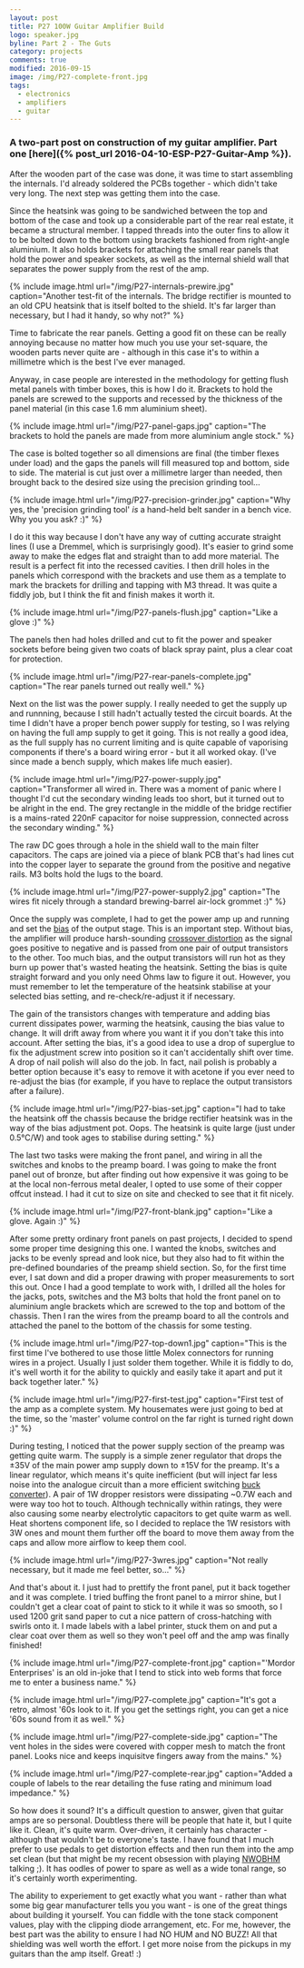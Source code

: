 ```yaml
---
layout: post
title: P27 100W Guitar Amplifier Build
logo: speaker.jpg
byline: Part 2 - The Guts
category: projects
comments: true
modified: 2016-09-15
image: /img/P27-complete-front.jpg
tags:
  - electronics
  - amplifiers
  - guitar
---
```


### A two-part post on construction of my guitar amplifier. Part one [here]({% post_url 2016-04-10-ESP-P27-Guitar-Amp %}).

After the wooden part of the case was done, it was time to start assembling the internals. I'd already soldered the PCBs together - which didn't take very long. The next step was getting them into the case.

Since the heatsink was going to be sandwiched between the top and bottom of the case and took up a considerable part of the rear real estate, it became a structural member. I tapped threads into the outer fins to allow it to be bolted down to the bottom using brackets fashioned from right-angle aluminium. It also holds brackets for attaching the small rear panels that hold the power and speaker sockets, as well as the internal shield wall that separates the power supply from the rest of the amp.

{% include image.html url="/img/P27-internals-prewire.jpg" caption="Another test-fit of the internals. The bridge rectifier is mounted to an old CPU heatsink that is itself bolted to the shield. It's far larger than necessary, but I had it handy, so why not?" %}

Time to fabricate the rear panels. Getting a good fit on these can be really annoying because no matter how much you use your set-square, the wooden parts never quite are - although in this case it's to within a millimetre which is the best I've ever managed.

Anyway, in case people are interested in the methodology for getting flush metal panels with timber boxes, this is how I do it. Brackets to hold the panels are screwed to the supports and recessed by the thickness of the panel material (in this case 1.6 mm aluminium sheet).

{% include image.html url="/img/P27-panel-gaps.jpg" caption="The brackets to hold the panels are made from more aluminium angle stock." %}

The case is bolted together so all dimensions are final (the timber flexes under load) and the gaps the panels will fill measured top and bottom, side to side. The material is cut just over a millimetre larger than needed, then brought back to the desired size using the precision grinding tool...

{% include image.html url="/img/P27-precision-grinder.jpg" caption="Why yes, the 'precision grinding tool' <i>is</i> a hand-held belt sander in a bench vice. Why you you ask? :)" %}

I do it this way because I don't have any way of cutting accurate straight lines (I use a Dremmel, which is surprisingly good). It's easier to grind some away to make the edges flat and straight than to add more material. The result is a perfect fit into the recessed cavities. I then drill holes in the panels which correspond with the brackets and use them as a template to mark the brackets for drilling and tapping with M3 thread. It was quite a fiddly job, but I think the fit and finish makes it worth it.

{% include image.html url="/img/P27-panels-flush.jpg" caption="Like a glove :)" %}

The panels then had holes drilled and cut to fit the power and speaker sockets before being given two coats of black spray paint, plus a clear coat for protection.

{% include image.html url="/img/P27-rear-panels-complete.jpg" caption="The rear panels turned out really well." %}

Next on the list was the power supply. I really needed to get the supply up and runnning, because I still hadn't actually tested the circuit boards. At the time I didn't have a proper bench power supply for testing, so I was relying on having the full amp supply to get it going. This is not really a good idea, as the full supply has no current limiting and is quite capable of vaporising components if there's a board wiring error - but it all worked okay. (I've since made a bench supply, which makes life much easier).

{% include image.html url="/img/P27-power-supply.jpg" caption="Transformer all wired in. There was a moment of panic where I thought I'd cut the secondary winding leads too short, but it turned out to be alright in the end. The grey rectangle in the middle of the bridge rectifier is a mains-rated 220nF capacitor for noise suppression, connected across the secondary winding." %}

The raw DC goes through a hole in the shield wall to the main filter capacitors. The caps are joined via a piece of blank PCB that's had lines cut into the copper layer to separate the ground from the positive and negative rails. M3 bolts hold the lugs to the board.

{% include image.html url="/img/P27-power-supply2.jpg" caption="The wires fit nicely through a standard brewing-barrel air-lock grommet :)" %}

Once the supply was complete, I had to get the power amp up and running and set the [bias](https://en.wikipedia.org/wiki/Biasing) of the output stage. This is an important step. Without bias, the amplifier will produce harsh-sounding [crossover distortion](http://sound.westhost.com/amp-sound.htm) as the signal goes positive to negative and is passed from one pair of output transistors to the other. Too much bias, and the output transistors will run hot as they burn up power that's wasted heating the heatsink. Setting the bias is quite straight forward and you only need Ohms law to figure it out. However, you must remember to let the temperature of the heatsink stabilise at your selected bias setting, and re-check/re-adjust it if necessary.

The gain of the transistors changes with temperature and adding bias current dissipates power, warming the heatsink, causing the bias value to change. It will drift away from where you want it if you don't take this into account. After setting the bias, it's a good idea to use a drop of superglue to fix the adjustment screw into position so it can't accidentally shift over time. A drop of nail polish will also do the job. In fact, nail polish is probably a better option because it's easy to remove it with acetone if you ever need to re-adjust the bias (for example, if you have to replace the output transistors after a failure).

{% include image.html url="/img/P27-bias-set.jpg" caption="I had to take the heatsink off the chassis because the bridge rectifier heatsink was in the way of the bias adjustment pot. Oops. The heatsink is quite large (just under 0.5&#176;C/W) and took ages to stabilise during setting." %}

The last two tasks were making the front panel, and wiring in all the switches and knobs to the preamp board. I was going to make the front panel out of bronze, but after finding out how expensive it was going to be at the local non-ferrous metal dealer, I opted to use some of their copper offcut instead. I had it cut to size on site and checked to see that it fit nicely.

{% include image.html url="/img/P27-front-blank.jpg" caption="Like a glove. Again :)" %}

After some pretty ordinary front panels on past projects, I decided to spend some proper time designing this one. I wanted the knobs, switches and jacks to be evenly spread and look nice, but they also had to fit within the pre-defined boundaries of the preamp shield section. So, for the first time ever, I sat down and did a proper drawing with proper measurements to sort this out. Once I had a good template to work with, I drilled all the holes for the jacks, pots, switches and the M3 bolts that hold the front panel on to aluminium angle brackets which are screwed to the top and bottom of the chassis. Then I ran the wires from the preamp board to all the controls and attached the panel to the bottom of the chassis for some testing.

{% include image.html url="/img/P27-top-down1.jpg" caption="This is the first time I've bothered to use those little Molex connectors for running wires in a project. Usually I just solder them together. While it is fiddly to do, it's well worth it for the ability to quickly and easily take it apart and put it back together later." %}

{% include image.html url="/img/P27-first-test.jpg" caption="First test of the amp as a complete system. My housemates were just going to bed at the time, so the 'master' volume control on the far right is turned right down :)" %}

During testing, I noticed that the power supply section of the preamp was getting quite warm. The supply is a simple zener regulator that drops the &#177;35V of the main power amp supply down to &#177;15V for the preamp. It's a linear regulator, which means it's quite inefficient (but will inject far less noise into the analogue circuit than a more efficient switching [buck converter](https://en.wikipedia.org/wiki/Buck_converter)). A pair of 1W dropper resistors were dissipating ~0.7W each and were way too hot to touch. Although technically within ratings, they were also causing some nearby electrolytic capacitors to get quite warm as well. Heat shortens component life, so I decided to replace the 1W resistors with 3W ones and mount them further off the board to move them away from the caps and allow more airflow to keep them cool.

{% include image.html url="/img/P27-3wres.jpg" caption="Not really necessary, but it made me feel better, so..." %}

And that's about it. I just had to prettify the front panel, put it back together and it was complete. I tried buffing the front panel to a mirror shine, but I couldn't get a clear coat of paint to stick to it while it was so smooth, so I used 1200 grit sand paper to cut a nice pattern of cross-hatching with swirls onto it. I made labels with a label printer, stuck them on and put a clear coat over them as well so they won't peel off and the amp was finally finished!

{% include image.html url="/img/P27-complete-front.jpg" caption="'Mordor Enterprises' is an old in-joke that I tend to stick into web forms that force me to enter a business name." %}


{% include image.html url="/img/P27-complete.jpg" caption="It's got a retro, almost '60s look to it. If you get the settings right, you can get a nice '60s sound from it as well." %}


{% include image.html url="/img/P27-complete-side.jpg" caption="The vent holes in the sides were covered with copper mesh to match the front panel. Looks nice and keeps inquisitve fingers away from the mains." %}

{% include image.html url="/img/P27-complete-rear.jpg" caption="Added a couple of labels to the rear detailing the fuse rating and minimum load impedance." %}

So how does it sound? It's a difficult question to answer, given that guitar amps are so personal. Doubtless there will be people that hate it, but I quite like it. Clean, it's quite warm. Over-driven, it certainly has character - although that wouldn't be to everyone's taste. I have found that I much prefer to use pedals to get distortion effects and then run them into the amp set clean (but that might be my recent obsession with playing [NWOBHM](https://en.wikipedia.org/wiki/New_wave_of_British_heavy_metal) talking ;). It has oodles of power to spare as well as a wide tonal range, so it's certainly worth experimenting.

The ability to experiement to get exactly what you want - rather than what some big gear manufacturer tells you you want - is one of the great things about building it yourself. You can fiddle with the tone stack component values, play with the clipping diode arrangement, etc. For me, however, the best part was the ability to ensure I had NO HUM and NO BUZZ! All that shielding was well worth the effort. I get more noise from the pickups in my guitars than the amp itself. Great! :)
